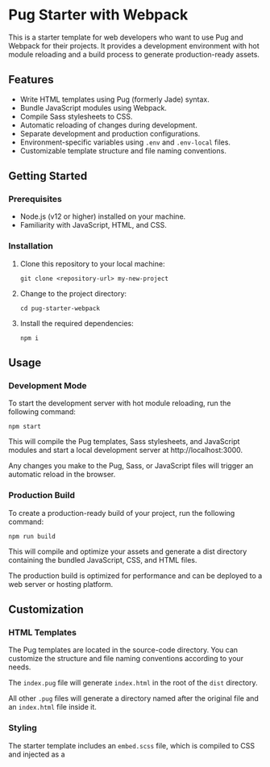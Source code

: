 # Pug Starter with Webpack

This is a starter template for web developers who want to use Pug and Webpack for their projects. It provides a development environment with hot module reloading and a build process to generate production-ready assets.

## Features

- Write HTML templates using Pug (formerly Jade) syntax.
- Bundle JavaScript modules using Webpack.
- Compile Sass stylesheets to CSS.
- Automatic reloading of changes during development.
- Separate development and production configurations.
- Environment-specific variables using `.env` and `.env-local` files.
- Customizable template structure and file naming conventions.

## Getting Started

### Prerequisites

- Node.js (v12 or higher) installed on your machine.
- Familiarity with JavaScript, HTML, and CSS.

### Installation

1. Clone this repository to your local machine:

   ```shell
   git clone <repository-url> my-new-project
   ```

1. Change to the project directory:

   ```shell
   cd pug-starter-webpack
   ```

1. Install the required dependencies:

   ```shell
   npm i
   ```

## Usage

### Development Mode

To start the development server with hot module reloading, run the following command:

```shell
npm start
```

This will compile the Pug templates, Sass stylesheets, and JavaScript modules and start a local development server at http://localhost:3000.

Any changes you make to the Pug, Sass, or JavaScript files will trigger an automatic reload in the browser.

### Production Build

To create a production-ready build of your project, run the following command:

```shell
npm run build
```

This will compile and optimize your assets and generate a dist directory containing the bundled JavaScript, CSS, and HTML files.

The production build is optimized for performance and can be deployed to a web server or hosting platform.

## Customization

### HTML Templates

The Pug templates are located in the source-code directory. You can customize the structure and file naming conventions according to your needs.

The `index.pug` file will generate `index.html` in the root of the `dist` directory.

All other `.pug` files will generate a directory named after the original file and an `index.html` file inside it.

### Styling

The starter template includes an `embed.scss` file, which is compiled to CSS and injected as a <style> tag in the head of each HTML file.

You can customize the styles by modifying the `embed.scss` file or by creating additional Sass files and importing them into `embed.scss`.

## Contributing

Contributions are welcome! If you find any issues or have suggestions for improvements, please create a pull request or submit an issue on GitHub.

## License

This project is licensed under the MIT License.

Feel free to use this complete README.md content in your project and make any necessary modifications to fit your specific needs.
